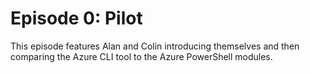 # Episode 0: Pilot

This episode features Alan and Colin introducing themselves and then comparing the Azure CLI tool to the Azure PowerShell modules.